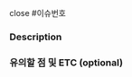 close #이슈번호

### Description

<!-- 작업 내용을 적어주세요. -->

### 유의할 점 및 ETC (optional)

<!-- 팀원이 유의해야할 사항을 적어주세요. -->
